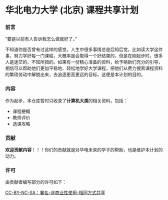 # 华北电力大学 (北京) 课程共享计划

### 前言

“要是以前有人告诉我怎么做就好了。” 

不知道你是否曾有过这样的感觉，人生中很多事情总是后知后觉。比如读大学这件事，努力学好每一门课程，大概率是会取得一个好结果的，但是在刚起步时，很多人是迷茫的、不知所措的。如果有一份精心准备的资料，给予萌新们充分的引导，相信可以帮助他们更加平稳地、轻松地学好大学课程，把他们从费力搜索课程资料的繁琐劳动中解脱出来，去追逐更高更远的目标。这便是本计划的目的。

### 内容

作为起步，本仓库暂时只收录了**计算机大类**的相关资料，包括：

- 课程梗概
- 教师评价
- 选课攻略

### 贡献

**欢迎贡献内容**！！！你们的贡献就是对华电未来的学子的帮助，也是维护本计划的动力。

### 许可

由贡献者编写部分的许可如下：

[CC-BY-NC-SA：署名-非商业性使用-相同方式共享](https://creativecommons.org/licenses/by-nc-sa/4.0/deed.zh)

